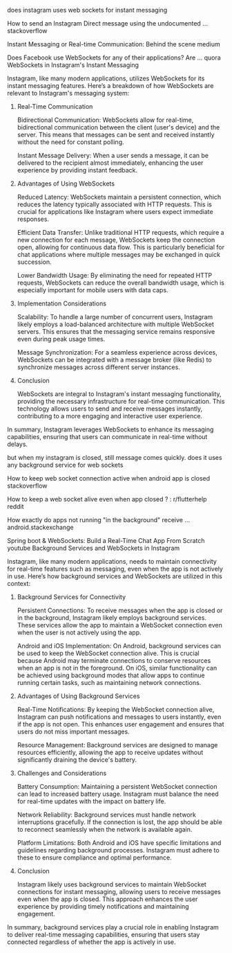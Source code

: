does instagram uses web sockets for instant messaging


How to send an Instagram Direct message using the undocumented ...
stackoverflow

Instant Messaging or Real-time Communication: Behind the scene
medium

Does Facebook use WebSockets for any of their applications? Are ...
quora
WebSockets in Instagram's Instant Messaging

Instagram, like many modern applications, utilizes WebSockets for its instant messaging features. Here’s a breakdown of how WebSockets are relevant to Instagram's messaging system:
1. Real-Time Communication

    Bidirectional Communication: WebSockets allow for real-time, bidirectional communication between the client (user's device) and the server. This means that messages can be sent and received instantly without the need for constant polling.

    Instant Message Delivery: When a user sends a message, it can be delivered to the recipient almost immediately, enhancing the user experience by providing instant feedback.

2. Advantages of Using WebSockets

    Reduced Latency: WebSockets maintain a persistent connection, which reduces the latency typically associated with HTTP requests. This is crucial for applications like Instagram where users expect immediate responses.

    Efficient Data Transfer: Unlike traditional HTTP requests, which require a new connection for each message, WebSockets keep the connection open, allowing for continuous data flow. This is particularly beneficial for chat applications where multiple messages may be exchanged in quick succession.

    Lower Bandwidth Usage: By eliminating the need for repeated HTTP requests, WebSockets can reduce the overall bandwidth usage, which is especially important for mobile users with data caps.

3. Implementation Considerations

    Scalability: To handle a large number of concurrent users, Instagram likely employs a load-balanced architecture with multiple WebSocket servers. This ensures that the messaging service remains responsive even during peak usage times.

    Message Synchronization: For a seamless experience across devices, WebSockets can be integrated with a message broker (like Redis) to synchronize messages across different server instances.

4. Conclusion

    WebSockets are integral to Instagram's instant messaging functionality, providing the necessary infrastructure for real-time communication. This technology allows users to send and receive messages instantly, contributing to a more engaging and interactive user experience.

In summary, Instagram leverages WebSockets to enhance its messaging capabilities, ensuring that users can communicate in real-time without delays.

but when my instagram is closed, still message comes quickly. does it uses any background service for web sockets

How to keep web socket connection active when android app is closed
stackoverflow

How to keep a web socket alive even when app closed ? : r/flutterhelp
reddit

How exactly do apps not running "in the background" receive ...
android.stackexchange

Spring boot & WebSockets: Build a Real-Time Chat App From Scratch
youtube
Background Services and WebSockets in Instagram

Instagram, like many modern applications, needs to maintain connectivity for real-time features such as messaging, even when the app is not actively in use. Here’s how background services and WebSockets are utilized in this context:
1. Background Services for Connectivity

    Persistent Connections: To receive messages when the app is closed or in the background, Instagram likely employs background services. These services allow the app to maintain a WebSocket connection even when the user is not actively using the app.

    Android and iOS Implementation:
        On Android, background services can be used to keep the WebSocket connection alive. This is crucial because Android may terminate connections to conserve resources when an app is not in the foreground.
        On iOS, similar functionality can be achieved using background modes that allow apps to continue running certain tasks, such as maintaining network connections.

2. Advantages of Using Background Services

    Real-Time Notifications: By keeping the WebSocket connection alive, Instagram can push notifications and messages to users instantly, even if the app is not open. This enhances user engagement and ensures that users do not miss important messages.

    Resource Management: Background services are designed to manage resources efficiently, allowing the app to receive updates without significantly draining the device's battery.

3. Challenges and Considerations

    Battery Consumption: Maintaining a persistent WebSocket connection can lead to increased battery usage. Instagram must balance the need for real-time updates with the impact on battery life.

    Network Reliability: Background services must handle network interruptions gracefully. If the connection is lost, the app should be able to reconnect seamlessly when the network is available again.

    Platform Limitations: Both Android and iOS have specific limitations and guidelines regarding background processes. Instagram must adhere to these to ensure compliance and optimal performance.

4. Conclusion

    Instagram likely uses background services to maintain WebSocket connections for instant messaging, allowing users to receive messages even when the app is closed. This approach enhances the user experience by providing timely notifications and maintaining engagement.

In summary, background services play a crucial role in enabling Instagram to deliver real-time messaging capabilities, ensuring that users stay connected regardless of whether the app is actively in use.